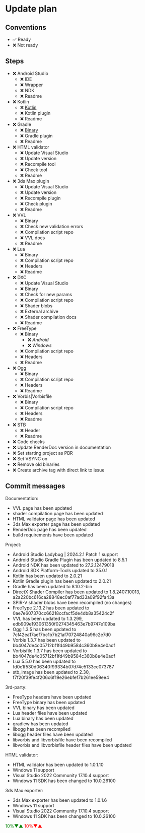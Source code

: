 # Update plan

## Conventions

- ✅ Ready
- ❌ Not ready

## Steps

- ❌ Android Studio
  - ❌ IDE
  - ❌ Wrapper
  - ❌ NDK
  - ❌ Readme
- ❌ Kotlin
  - ❌ [Kotlin](https://repo.maven.apache.org/maven2/org/jetbrains/kotlin/kotlin-gradle-plugin/)
  - ❌ Kotlin plugin
  - ❌ Readme
- ❌ Gradle
  - ❌ [Binary](https://services.gradle.org/distributions)
  - ❌ Gradle plugin
  - ❌ Readme
- ❌ HTML validator
  - ❌ Update Visual Studio
  - ❌ Update version
  - ❌ Recompile tool
  - ❌ Check tool
  - ❌ Readme
- ❌ 3ds Max plugin
  - ❌ Update Visual Studio
  - ❌ Update version
  - ❌ Recompile plugin
  - ❌ Check plugin
  - ❌ Readme
- ❌ VVL
  - ❌ Binary
  - ❌ Check new validation errors
  - ❌ Compilation script repo
  - ❌ VVL docs
  - ❌ Readme
- ❌ Lua
  - ❌ Binary
  - ❌ Compilation script repo
  - ❌ Headers
  - ❌ Readme
- ❌ DXC
  - ❌ Update Visual Studio
  - ❌ Binary
  - ❌ Check for new params
  - ❌ Compilation script repo
  - ❌ Shader blobs
  - ❌ External archive
  - ❌ Shader compilation docs
  - ❌ Readme
- ❌ FreeType
  - ❌ Binary
    - ❌ _Android_
    - ❌ _Windows_
  - ❌ Compilation script repo
  - ❌ Headers
  - ❌ Readme
- ❌ Ogg
  - ❌ Binary
  - ❌ Compilation script repo
  - ❌ Headers
  - ❌ Readme
- ❌ Vorbis|Vorbisfile
  - ❌ Binary
  - ❌ Compilation script repo
  - ❌ Headers
  - ❌ Readme
- ❌ STB
  - ❌ Header
  - ❌ Readme
- ❌ Code checks
- ❌ Update RenderDoc version in documentation
- ❌ Set starting project as PBR
- ❌ Set VSYNC on
- ❌ Remove old binaries
- ❌ Create archive tag with direct link to issue

## Commit messages

Documentation:
- VVL page has been updated
- shader compilation page has been updated
- HTML validator page has been updated
- 3ds Max exporter page has been updated
- RenderDoc page has been updated
- build requirements have been updated

Project:
- Android Studio Ladybug | 2024.2.1 Patch 1 support
- Android Studio Gradle Plugin has been updated to 8.5.1
- Android NDK has been updated to 27.2.12479018
- Android SDK Platform-Tools updated to 35.0.1
- Kotlin has been updated to 2.0.21
- Kotlin Gradle plugin has been updated to 2.0.21
- Gradle has been updated to 8.10.2-bin
- DirectX Shader Compiler has been updated to 1.8.2407.10013, a2a220bc616ca28848ec0af77ad33a09f92fa43a
- SPIR-V shader blobs have been recompiled (no changes)
- FreeType 2.13.2 has been updated to 0ae7e607370cc66218ccfacf5de4db8a35424c2f
- VVL has been updated to 1.3.299, edb909e193061350f0274345463e7b9747e109ba
- Ogg 1.3.5 has been updated to 7cf42ea17aef7bc1b7b21af70724840a96c2e7d0
- Vorbis 1.3.7 has been updated to bb4047de4c05712bf1fd49b9584c360b8e4e0adf
- Vorbisfile 1.3.7 has been updated to bb4047de4c05712bf1fd49b9584c360b8e4e0adf
- Lua 5.5.0 has been updated to fd0e1f530d06340f99334b07d74e5133ce073787
- stb_image has been updated to 2.30, f7f20f39fe4f206c6f19e26ebfef7b261ee59ee4

3rd-party:
- FreeType headers have been updated
- FreeType binary has been updated
- VVL binary has been updated
- Lua header files have been updated
- Lua binary has been updated
- gradlew has been updated
- libogg has been recompiled
- libogg header files have been updated
- libvorbis and libvorbisfile have been recompiled
- libvorbis and libvorbisfile header files have been updated

HTML validator:
- HTML validator has been updated to 1.0.1.10
- Windows 11 support
- Visual Studio 2022 Community 17.10.4 support
- Windows 11 SDK has been changed to 10.0.26100

3ds Max exporter:
- 3ds Max exporter has been updated to 1.0.1.6
- Windows 11 support
- Visual Studio 2022 Community 17.10.4 support
- Windows 11 SDK has been changed to 10.0.26100

<span style="color:green">10%▼▲</span>
<span style="color:red">10%▼▲</span>
